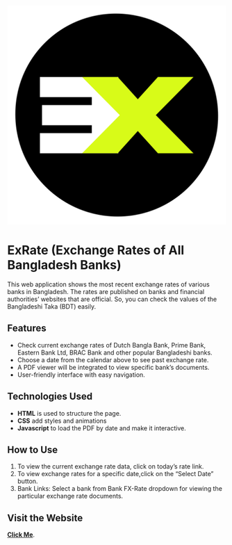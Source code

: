  ![Alt text](https://github.com/Kabbo45/Exchange-Rates-Of-All-Bangladesh-Banks-Using-HTML-CSS-JS/blob/main/ExRate.png)
# ExRate (Exchange Rates of All Bangladesh Banks)

This web application shows the most recent exchange rates of various banks in Bangladesh. The rates are published on banks and financial authorities’ websites that are official. So, you can check the values of the Bangladeshi Taka (BDT) easily.

## Features

- Check current exchange rates of Dutch Bangla Bank, Prime Bank, Eastern Bank Ltd, BRAC Bank and other popular Bangladeshi banks.
- Choose a date from the calendar above to see past exchange rate.
- A PDF viewer will be integrated to view specific bank’s documents.
- User-friendly interface with easy navigation.

## Technologies Used

- **HTML** is used to structure the page.
- **CSS** add styles and animations
- **Javascript** to load the PDF by date and make it interactive.

## How to Use

1. To view the current exchange rate data, click on today’s rate link.
2. To view exchange rates for a specific date,click on the “Select Date” button.
3.  Bank Links: Select a bank from Bank FX-Rate dropdown for viewing the particular exchange rate documents.

## Visit the Website
[**Click Me**](https://raw.githack.com/Kabbo45/Exchange-Rates-Of-All-Bangladesh-Banks-Using-HTML-CSS-JS/main/Exchage%20Rate%20BD.html).
